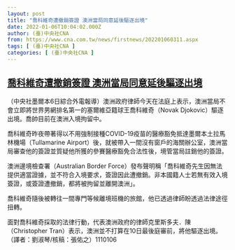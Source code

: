 ```yaml
---
layout: post
title: "喬科維奇遭撤銷簽證 澳洲當局同意延後驅逐出境"
date: 2022-01-06T10:04:02.000Z
author: (臺)中央社CNA
from: https://www.cna.com.tw/news/firstnews/202201060311.aspx
tags: [ (臺)中央社CNA ]
categories: [ (臺)中央社CNA ]
---
```

<!--1641463442000-->
[喬科維奇遭撤銷簽證 澳洲當局同意延後驅逐出境](https://www.cna.com.tw/news/firstnews/202201060311.aspx)
------

<div>
<div></div><div><p>（中央社墨爾本6日綜合外電報導）澳洲政府律師今天在法庭上表示，澳洲當局不會立即將世界男網排名第一的塞爾維亞籍球王喬科維奇（Novak Djokovic）驅逐出境。喬帥目前在澳洲入境拘留中。</p><p>喬科維奇昨夜帶著得以不用強制接種COVID-19疫苗的醫療豁免抵達墨爾本土拉馬林機場（Tullamarine Airport）後，就被帶入一間沒有窗戶的海關辦公室，澳洲當局審查他的簽證並質疑他所獲的參賽醫療豁免合法性後，境管當局註銷他的簽證。</p><p>澳洲邊境檢查署（Australian Border Force）發布聲明稱「喬科維奇先生因無法提供適當證據，並不符合入境要求，簽證因此遭撤銷。非本國籍人士若無有效入境簽證，或簽證遭撤銷，都將被拘留並離開澳洲」。</p><p>喬科維奇隨後被轉往一間專門等候離境班機的旅館，他已透過律師盼透過法律途徑扭轉。</p><p>面對喬科維奇採取的法律行動，代表澳洲政府的律師克里斯多夫．陳（Christopher Tran）表示，澳洲並不打算在10日最後庭審前，將他驅逐出境。（譯者：劉淑琴/核稿：張佑之）1110106</p></div>
</div>
